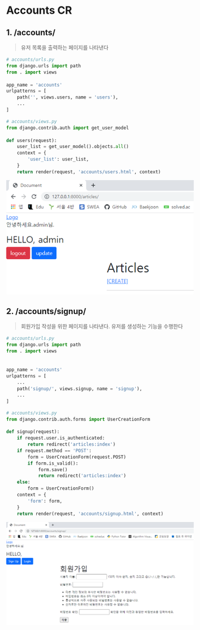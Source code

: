 # Accounts CR

## 1. /accounts/

> 유저 목록을 출력하는 페이지를 나타낸다

```python
# accounts/urls.py
from django.urls import path
from . import views

app_name = 'accounts'
urlpatterns = [
    path('', views.users, name = 'users'),
    ...
]
```

```python
# accounts/views.py
from django.contrib.auth import get_user_model

def users(request):
    user_list = get_user_model().objects.all()
    context = {
        'user_list': user_list,
    }
    return render(request, 'accounts/users.html', context)
```

![image-20210916010347679](0915_workshop.assets/image-20210916010347679.png)

## 2. /accounts/signup/

> 회원가입 작성을 위한 페이지를 나타낸다. 유저를 생성하는 기능을 수행한다

```python
# accounts/urls.py
from django.urls import path
from . import views


app_name = 'accounts'
urlpatterns = [
    ...
    path('signup/', views.signup, name = 'signup'),
    ...
]
```

```python
# accounts/views.py
from django.contrib.auth.forms import UserCreationForm

def signup(request): 
    if request.user.is_authenticated:
        return redirect('articles:index')
    if request.method == 'POST':
        form = UserCreationForm(request.POST)
        if form.is_valid():
            form.save()
            return redirect('articles:index')
    else:
        form = UserCreationForm()
    context = {
        'form': form,
    }
    return render(request, 'accounts/signup.html', context)
```

![image-20210916010610576](0915_workshop.assets/image-20210916010610576.png)

